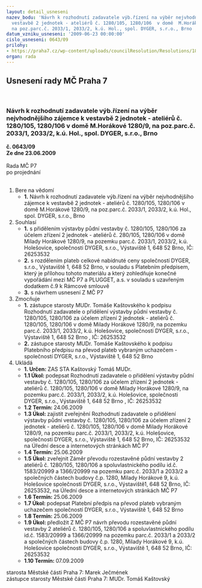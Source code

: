```yaml
---
layout: detail_usneseni
nazev_bodu: 'Návrh k rozhodnutí zadavatele výb.řízení na výběr nejvhodnějšího zájemce  k
  vestavbě 2 jednotek - ateliérů č. 1280/105, 1280/106  v domě  M.Horákové 1280/9,
  na poz.parc.č. 2033/1, 2033/2, k.ú. Hol., spol. DYGER, s.r.o., Brno '
datum_vzniku_usneseni: '2009-06-23 00:00:00'
cislo_usneseni: 0643/09
prilohy:
- https://praha7.cz/wp-content/uploads/councilResolution/Resolutions/18772/32-p%c5%99evod_m.h.9_dyger_z.doc
organ: rada
---
```

<div id="ucUsn_pList" class="usn">
	<span><h2>Usnesení rady MČ Praha 7 </h2>
<br></span><div class="standBody">
<span><h3>Návrh k rozhodnutí zadavatele výb.řízení na výběr nejvhodnějšího zájemce  k vestavbě 2 jednotek - ateliérů č. 1280/105, 1280/106  v domě  M.Horákové 1280/9, na poz.parc.č. 2033/1, 2033/2, k.ú. Hol., spol. DYGER, s.r.o., Brno </h3></span><div class="center">
		<strong>č. 0643/09</strong><br>
	</div>
<div class="center">
		<strong>Ze dne 23.06.2009</strong><br><br>
	</div>Rada MČ P7<br> po projednání<br><br><ol>
<li>Bere na vědomí<ul><li>
<strong>1.</strong> Návrh k rozhodnutí zadavatele výb.řízení na výběr nejvhodnějšího zájemce  k vestavbě 2 jednotek - ateliérů č. 1280/105, 1280/106  v domě  M.Horákové 1280/9, na poz.parc.č. 2033/1, 2033/2, k.ú. Hol., spol. DYGER, s.r.o., Brno </li></ul>
</li>
<li>Souhlasí<ul>
<li>
<strong>1.</strong> s přidělením výstavby půdní vestavby č. 1280/105, 1280/106 za účelem zřízení    2 jednotek - ateliérů č. 280/105, 1280/106  v domě  Milady Horákové 1280/9,     na pozemku parc.č. 2033/1, 2033/2, k.ú. Holešovice, společnosti  DYGER, s.r.o., Výstaviště 1, 648 52 Brno, IČ: 26253532</li>
<li>
<strong>2.</strong> s rozdělením plateb celkové nabídnuté ceny společností DYGER, s.r.o., Výstaviště 1, 648 52 Brno, v souladu s Platebním předpisem, který je přílohou tohoto materiálu a který zohledňuje konečné vypořádání mezi MČ P7 a PLUGGET, a.s. v souladu s uzavřeným dodatkem č.9 k Rámcové smlouvě </li>
<li>
<strong>3.</strong> s návrhem usnesení Z MČ P7</li>
</ul>
</li>
<li>Zmocňuje<ul>
<li>
<strong>1.</strong> zástupce starosty MUDr. Tomáše Kaštovského k podpisu Rozhodnutí zadavatele o přidělení výstavby půdní vestavby č. 1280/105, 1280/106 za účelem zřízení       2 jednotek - ateliérů č. 1280/105, 1280/106  v domě  Milady Horákové 1280/9, na pozemku parc.č. 2033/1, 2033/2, k.ú. Holešovice, společnosti  DYGER, s.r.o., Výstaviště 1, 648 52 Brno , IČ: 26253532 </li>
<li>
<strong>2.</strong> zástupce starosty MUDr. Tomáše Kaštovského k podpisu Platebního předpisu na převod plateb vybraným uchazečem - společností  DYGER, s.r.o., Výstaviště 1, 648 52 Brno </li>
</ul>
</li>
<li>Ukládá<ul>
<li>
<strong>1. Určen: </strong>ZAS STA Kaštovský Tomáš MUDr.</li>
<li>
<strong>1.1 Úkol: </strong>podepsat Rozhodnutí zadavatele o přidělení výstavby půdní vestavby č. 1280/105, 1280/106 za účelem zřízení 2 jednotek - ateliérů č. 1280/105, 1280/106  v domě  Milady Horákové 1280/9, na pozemku parc.č. 2033/1, 2033/2, k.ú. Holešovice, společnosti  DYGER, s.r.o., Výstaviště 1, 648 52 Brno , IČ: 26253532</li>
<li>
<strong>1.2 Termín: </strong>24.06.2009</li>
<li>
<strong>1.3 Úkol: </strong>zajistit zveřejnění Rozhodnutí zadavatele o přidělení výstavby půdní vestavby č. 1280/105, 1280/106 za účelem zřízení 2 jednotek - ateliérů       č. 1280/105, 1280/106  v domě  Milady Horákové 1280/9, na pozemku parc.č. 2033/1, 2033/2, k.ú. Holešovice, společnosti  DYGER, s.r.o., Výstaviště 1, 648 52 Brno, IČ: 26253532 na Úřední desce a internetových stránkách MČ P7</li>
<li>
<strong>1.4 Termín: </strong>25.06.2009</li>
<li>
<strong>1.5 Úkol: </strong>zveřejnit Záměr převodu rozestavěné půdní vestavby  2 ateliérů č. 1280/105, 1280/106 a spoluvlastnického podílu id.č. 1583/20999 a 1366/20999 na pozemku parc.č. 2033/1 a 2033/2 a  společných částech budovy č.p. 1280, Milady Horákové 9, k.ú. Holešovice společnosti DYGER, s.r.o., Výstaviště1, 648 52 Brno, IČ: 26253532, na Úřední desce a internetových stránkách MČ P7</li>
<li>
<strong>1.6 Termín: </strong>25.06.2009</li>
<li>
<strong>1.7 Úkol: </strong>podepsat Platební předpis na převod plateb vybraným uchazečem společností DYGER, s.r.o., Výstaviště 1, 648 52 Brno </li>
<li>
<strong>1.8 Termín: </strong>25.06.2009</li>
<li>
<strong>1.9 Úkol: </strong>předložit Z MČ P7 návrh převodu rozestavěné půdní vestavby  2 ateliérů    č. 1280/105, 1280/106 a spoluvlastnického podílu id.č. 1583/20999 a 1366/20999 na pozemku parc.č. 2033/1 a 2033/2 a  společných částech budovy č.p. 1280, Milady Horákové 9, k.ú. Holešovice společnosti DYGER, s.r.o., Výstaviště 1, 648 52 Brno, IČ: 26253532</li>
<li>
<strong>1.10 Termín: </strong>07.09.2009</li>
</ul>
</li>
</ol>starosta Městské části Praha 7: Marek Ječmének<br>zástupce starosty Městské části Praha 7: MUDr. Tomáš Kaštovský 
</div>
</div>